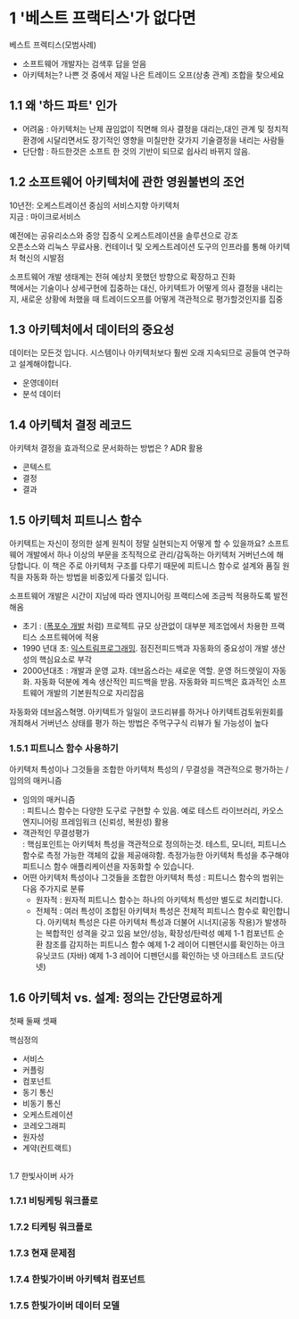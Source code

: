 # 1 '베스트 프랙티스'가 없다면
 베스트 프렉티스(모범사례)
 - 소프트웨어 개발자는 검색후 답을 얻음
 - 아키텍처는? 나쁜 것 중에서 제일 나은 트레이드 오프(상충 관계) 조합을 찾으세요

## 1.1 왜 '하드 파트' 인가
 - 어려움 : 아키텍처는 난제 끊임없이 직면해 의사 결정을 대리는,대인 관계 및 정치적 환경에 시달리면서도 장기적인 영향을 미칠만한 갖가지 기술결정을 내리는 사람들
 - 단단함 : 하드한것은 소프트 한 것의 기반이 되므로 쉽사리 바뀌지 않음.

## 1.2 소프트웨어 아키텍처에 관한 영원불변의 조언
10년전: 오케스트레이션 중심의 서비스지향 아키텍처  
지금 : 마이크로서비스  

예전에는 공유리소스와 중앙 집중식 오케스트레이션을 솔루션으로 강조  
오픈소스와 리눅스 무료사용. 컨테이너 및 오케스트레이션 도구의 인프라를 통해 아키텍처 혁신의 시발점

소프트웨어 개발 생태계는 전혀 예상치 못했던 방향으로 확장하고 진화  
책에서는 기술이나 상세구현에 집중하는 대신, 아키텍트가 어떻게 의사 결정을 내리는지, 새로운 상황에 처했을 때 트레이드오프를 어떻게 객관적으로 평가할것인지를 집중  

## 1.3 아키텍처에서 데이터의 중요성
 데이터는 모든것 입니다. 시스템이나 아키텍처보다 훨씬 오래 지속되므로 공들여 연구하고 설계해야합니다.
- 운영데이터
- 분석 데이터

## 1.4 아키텍처 결정 레코드
아키텍처 결정을 효과적으로 문서화하는 방법은 ? ADR 활용
- 콘텍스트
- 결정
- 결과

## 1.5 아키텍처 피트니스 함수
아키텍트는 자신이 정의한 설계 원칙이 정말 실현되는지 어떻게 할 수 있을까요?
소프트웨어 개발에서 하나 이상의 부문을 조직적으로 관리/감독하는 아키텍처 거버넌스에 해당합니다. 이 책은 주로 아키텍처 구조를 다루기 때문에 피트니스 함수로 설계와 품질 원칙을 자동화 하는 방법을 비중있게 다룰것 입니다.

소프트웨어 개발은 시간이 지남에 따라 엔지니어링 프랙티스에 조금씩 적용하도록 발전 해옴

- 초기 : ([폭포수 개발](https://namu.wiki/w/%ED%8F%AD%ED%8F%AC%EC%88%98?from=%ED%8F%AD%ED%8F%AC%EC%88%98%20%EB%AA%A8%EB%8D%B8#%ED%8F%AD%ED%8F%AC%EC%88%98%20%EB%AA%A8%EB%8D%B8) 처럼) 프로젝트 규모 상관없이 대부분 제조업에서 차용한 프랙티스 소프트웨어에 적용
- 1990 년대 초: [익스트림프로그래밍](https://namu.wiki/w/%EC%9D%B5%EC%8A%A4%ED%8A%B8%EB%A6%BC%20%ED%94%84%EB%A1%9C%EA%B7%B8%EB%9E%98%EB%B0%8D). 점진전피드백과 자동화의 중요성이 개발 생산성의 핵심요소로 부각
- 2000년대초 : 개발과 운영 교차. 데브옵스라는 새로운 역할. 운영 허드렛일이 자동화. 자동화 덕분에 계속 생산적인 피드백을 받음. 자동화와 피드백은 효과적인 소프트웨어 개발의 기본원칙으로 자리잡음

자동화와 데브옵스혁명. 아키텍트가 일일이 코드리뷰를 하거나 아키텍트검토위원회를 개최해서 거버넌스 상태를 평가 하는 방법은 주먹구구식 리뷰가 될 가능성이 높다

### 1.5.1 피트니스 함수 사용하기
아키텍처 특성이나 그것들을 조합한 아키텍처 특성의 / 무결성을 객관적으로 평가하는 / 임의의 매커니즘

- 임의의 매커니즘  
    : 피트니스 함수는 다양한 도구로 구현할 수 있음. 예로 테스트 라이브러리, 카오스엔지니어링 프레임워크 (신뢰성, 복원성) 활용
- 객관적인 무결성평가  
    : 핵심포인트는 아키텍처 특성을 객관적으로 정의하는것. 테스트, 모니터, 피트니스함수로 측정 가능한 객체의 값을 제공애햐함.
      측정가능한 아키텍처 특성을 추구해야 피트니스 함수 애플리케이션을 자동화할 수 있습니다.
- 어떤 아키텍처 특성이나 그것들을 조합한 아키텍처 특성
    : 피트니스 함수의 범위는 다음 주가지로 분류
  - 원자적 : 원자적 피트니스 함수는 하나의 아키텍처 특성만 별도로 처리합니다. 
  - 전체적 : 여러 특성이 조합된 아키텍처 특성은 전체적 피트니스 함수로 확인합니다. 아키텍처 특성은 다른 아키텍처 특성과 더불어 시너지(공동 작용)가 발생하는 복합적인 성격을 갖고 있음 
     보안/성능, 확장성/탄력성
예제 1-1 컴포넌트 순환 참조를 감지하는 피트니스 함수
예제 1-2 레이어 디펜던시를 확인하는 아크유닛코드 (자바)
예제 1-3 레이어 디펜던시를 확인하는 넷 아크테스트 코드(닷넷)

## 1.6 아키텍처 vs. 설계: 정의는 간단명료하게
첫째
둘째
셋째

핵심정의
- 서비스
- 커플링
- 컴포넌트
- 동기 통신
- 비동기 통신
- 오케스트레이션
- 코레오그래피
- 원자성
- 계약(컨트랙트)
##
1.7 한빛사이버 사가
### 1.7.1 비팅케팅 워크플로
### 1.7.2  티케팅 워크플로
### 1.7.3 현재 문제점
### 1.7.4 한빛가이버 아키텍처 컴포넌트
### 1.7.5 한빛가이버 데이터 모델

